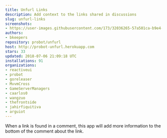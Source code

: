 ```yaml
---
title: Unfurl Links
description: Add context to the links shared in discussions
slug: unfurl-links
screenshots:
- https://user-images.githubusercontent.com/173/32036265-57a501ca-b9e4-11e7-9db3-52374fb7290c.png
authors:
- bkeepers
repository: probot/unfurl
host: http://probot-unfurl.herokuapp.com
stars: 33
updated: 2018-07-06 21:09:18 UTC
installations: 91
organizations:
- reactiveui
- probot
- goreleaser
- MvvmCross
- GameServerManagers
- caarlos0
- wangzuo
- thefrontside
- jahirfiquitiva
- arguiot
---
```


When a link is found in a comment, this app will add more information to the bottom of the comment about the link.
